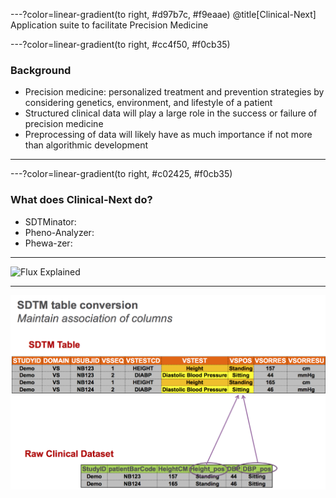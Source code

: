 ---?color=linear-gradient(to right, #d97b7c, #f9eaae)
@title[Clinical-Next]
Application suite to facilitate Precision Medicine

---?color=linear-gradient(to right, #cc4f50, #f0cb35)
### Background

- Precision medicine: personalized treatment and prevention strategies by considering genetics, environment, and lifestyle of a patient
- Structured clinical data will play a large role in the success or failure of precision medicine
- Preprocessing of data will likely have as much importance if not more than algorithmic development

---
---?color=linear-gradient(to right, #c02425, #f0cb35)
### What does Clinical-Next do?

- SDTMinator: 
- Pheno-Analyzer:
- Phewa-zer:

---

![Flux Explained](https://facebook.github.io/flux/img/flux-simple-f8-diagram-explained-1300w.png)

---

![Alt text](/Images/maintain_association_of_columns.png?raw=true "Title")
